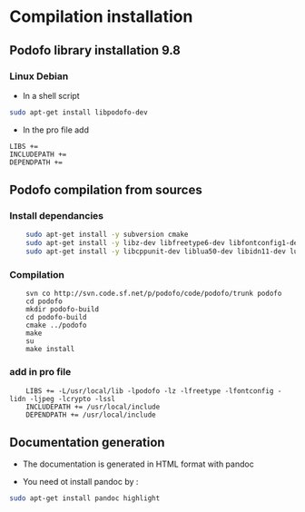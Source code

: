 # Compilation installation

## Podofo library installation 9.8

### Linux Debian

  - In a shell script

~~~bash
sudo apt-get install libpodofo-dev
~~~
  - In the pro file add

~~~qmake
LIBS +=
INCLUDEPATH +=
DEPENDPATH +=
~~~

## Podofo compilation from sources

### Install dependancies

~~~bash
    sudo apt-get install -y subversion cmake
    sudo apt-get install -y libz-dev libfreetype6-dev libfontconfig1-dev libjpeg-dev libssl-dev libcrypto++9v5-dev libtiff5-dev
    sudo apt-get install -y libcppunit-dev liblua50-dev libidn11-dev lua5.1-dev
~~~

### Compilation

~~~
    svn co http://svn.code.sf.net/p/podofo/code/podofo/trunk podofo
    cd podofo
    mkdir podofo-build
    cd podofo-build
    cmake ../podofo
    make
    su
    make install
~~~

### add in pro file

~~~
    LIBS += -L/usr/local/lib -lpodofo -lz -lfreetype -lfontconfig -lidn -ljpeg -lcrypto -lssl
    INCLUDEPATH += /usr/local/include
    DEPENDPATH += /usr/local/include
~~~

## Documentation generation

  - The documentation is generated in HTML format with pandoc

  - You need ot install pandoc by :


~~~bash
sudo apt-get install pandoc highlight
~~~

